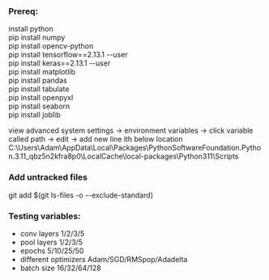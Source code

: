 ### Prereq:  

install python  
pip install numpy   
pip install opencv-python   
pip install tensorflow==2.13.1 --user  
pip install keras==2.13.1 --user  
pip install matplotlib  
pip install pandas  
pip install tabulate  
pip install openpyxl  
pip install seaborn  
pip install joblib

view advanced system settings -> environment variables -> click variable called path -> edit -> add new line ith below location  
C:\Users\Adam\AppData\Local\Packages\PythonSoftwareFoundation.Python.3.11_qbz5n2kfra8p0\LocalCache\local-packages\Python311\Scripts  

### Add untracked files
git add $(git ls-files -o --exclude-standard)


### Testing variables:
- conv layers 1/2/3/5
- pool layers 1/2/3/5
- epochs 5/10/25/50
- different optimizers Adam/SGD/RMSpop/Adadelta
- batch size 16/32/64/128